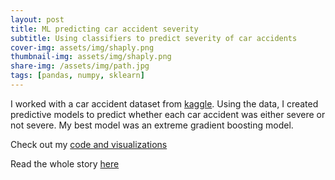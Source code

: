 ```yaml
---
layout: post
title: ML predicting car accident severity
subtitle: Using classifiers to predict severity of car accidents
cover-img: assets/img/shaply.png
thumbnail-img: assets/img/shaply.png
share-img: /assets/img/path.jpg
tags: [pandas, numpy, sklearn]
---
```


I worked with a car accident dataset from [kaggle](https://www.kaggle.com/sobhanmoosavi/us-accidents). Using the data, I created predictive models to predict whether each car accident was either severe or not severe. My best model was an extreme gradient boosting model.

Check out my [code and visualizations](https://github.com/Bada-S/Car-accident-ml/blob/master/ML-car-accidents-Copy1%20(1).ipynb)

Read the whole story [here](https://medium.com/@jamessopkin_70258/machine-learning-to-predict-car-accident-severity-f34b17a24473)
